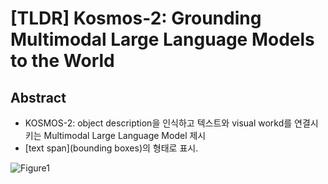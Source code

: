 # [TLDR] Kosmos-2: Grounding Multimodal Large Language Models to the World 

## Abstract
- KOSMOS-2: object description을 인식하고 텍스트와 visual workd를 연결시키는 Multimodal Large Language Model 제시
- [text span](bounding boxes)의 형태로 표시. 

![Figure1](https://github.com/jaealways/must-read-paper-CV-daily/assets/71856506/343f6b32-4cac-4c4c-9445-a5baaea6bf51)



